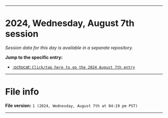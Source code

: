 
***

# 2024, Wednesday, August 7th session

_Session data for this day is available in a separate repository._

**Jump to the specific entry:**

- [:octocat: `Click/tap here to go the 2024 August 7th entry`](https://github.com/seanpm2001/SeansLifeArchive_Images_TinyTower_Y2024/tree/SeansLifeArchive_Images_TinyTower_Y2024_Main-dev/2024/08_August/07/)

***

# File info

**File version:** `1 (2024, Wednesday, August 7th at 04:19 pm PST)`

***
